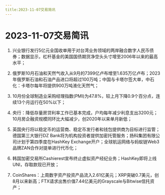 ```yaml
---
title:2023-11-07交易简讯
---
```

# 2023-11-07交易简讯
1. 兴业银行发行5亿元全国收单用于对台湾业务领域的两岸融合数字人民币债券；数据显示，杠杆基金的美国国债期货净空头头寸增至2006年以来的最高水平；

2. 俄罗斯10月石油和天然气收入从9月的7399亿卢布增至1.635万亿卢布；2023年俄罗斯石油和石油产品进口将超过100万吨；中国与卡塔尔签大单，中石化：卡塔尔每年将提供900万吨液化天然气；

3. 10月份全球制造业采购经理指数(PMI)为47.8%，较上月下降0.9个百分点，连续13个月运行在50%以下；

4. 央行：降低存量房贷利率工作已基本完成，户均每年减少利息支出3200元；10月房企融资规模同环比大幅减少，创2020年以来单月新低；

5. 英国央行将以稳定币的运营商、稳定币发行者和钱包提供商为目标进行监管；德国第三大银行DZ Bank将为机构投资者提供加密托管服务；扬科集团有限公司计划于第四季度在HashKey Exchange开户；全球航运网络与蚂蚁链Web3品牌ZAN合作对提单进行代币化；

6. 韩国加密交易所Cashierest宣布终止虚拟资产经纪业务；HashKey即将上线UNI，存取款现已开放；

7. CoinShares：上周数字资产投资产品流入2.61亿美元；XRP突破0.7美元，创8月以来新高；FTX请求出售价值7.44亿美元的Grayscale与Bitwise信托资产；